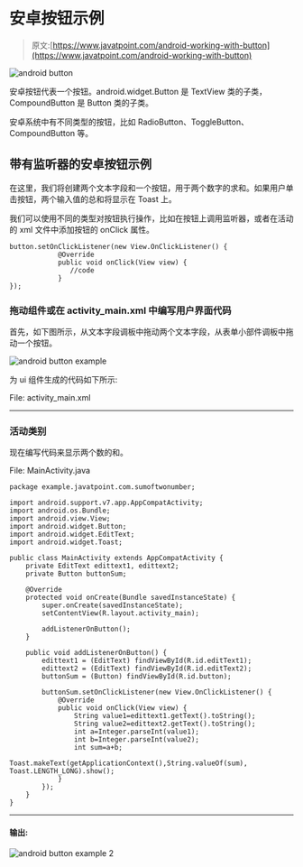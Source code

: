 # 安卓按钮示例

> 原文:[https://www.javatpoint.com/android-working-with-button](https://www.javatpoint.com/android-working-with-button)

![android button](../Images/5fd174d01bbe065436b344ef2db7ccc1.png)

安卓按钮代表一个按钮。android.widget.Button 是 TextView 类的子类，CompoundButton 是 Button 类的子类。

安卓系统中有不同类型的按钮，比如 RadioButton、ToggleButton、CompoundButton 等。

## 带有监听器的安卓按钮示例

在这里，我们将创建两个文本字段和一个按钮，用于两个数字的求和。如果用户单击按钮，两个输入值的总和将显示在 Toast 上。

我们可以使用不同的类型对按钮执行操作，比如在按钮上调用监听器，或者在活动的 xml 文件中添加按钮的 onClick 属性。

```
button.setOnClickListener(new View.OnClickListener() {
            @Override
            public void onClick(View view) {
               //code
            }
});

```

### 拖动组件或在 activity_main.xml 中编写用户界面代码

首先，如下图所示，从文本字段调板中拖动两个文本字段，从表单小部件调板中拖动一个按钮。

![android button example](../Images/8f7d86fb8ebbf12d4f5f63a89bd7cbb3.png)

为 ui 组件生成的代码如下所示:

File: activity_main.xml

* * *

### 活动类别

现在编写代码来显示两个数的和。

File: MainActivity.java

```
package example.javatpoint.com.sumoftwonumber;

import android.support.v7.app.AppCompatActivity;
import android.os.Bundle;
import android.view.View;
import android.widget.Button;
import android.widget.EditText;
import android.widget.Toast;

public class MainActivity extends AppCompatActivity {
    private EditText edittext1, edittext2;
    private Button buttonSum;

    @Override
    protected void onCreate(Bundle savedInstanceState) {
        super.onCreate(savedInstanceState);
        setContentView(R.layout.activity_main);

        addListenerOnButton();
    }

    public void addListenerOnButton() {
        edittext1 = (EditText) findViewById(R.id.editText1);
        edittext2 = (EditText) findViewById(R.id.editText2);
        buttonSum = (Button) findViewById(R.id.button);

        buttonSum.setOnClickListener(new View.OnClickListener() {
            @Override
            public void onClick(View view) {
                String value1=edittext1.getText().toString();
                String value2=edittext2.getText().toString();
                int a=Integer.parseInt(value1);
                int b=Integer.parseInt(value2);
                int sum=a+b;
                Toast.makeText(getApplicationContext(),String.valueOf(sum), Toast.LENGTH_LONG).show();
            }
        });
    }
}

```

* * *

#### 输出:

![android button example 2](../Images/11280f17847338d22574806470e433bc.png)